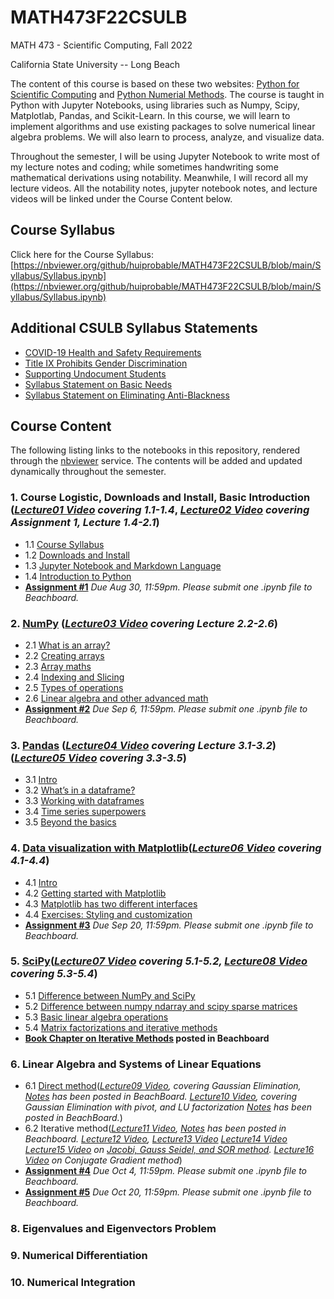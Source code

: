 # MATH473F22CSULB

MATH 473 - Scientific Computing, Fall 2022

California State University -- Long Beach

The content of this course is based on these two websites: [Python for Scientific Computing](https://aaltoscicomp.github.io/python-for-scicomp/) and [Python Numerial Methods](https://pythonnumericalmethods.berkeley.edu/notebooks/index.html). The course is taught in Python with Jupyter Notebooks, using libraries such as Numpy, Scipy, Matplotlab, Pandas, and Scikit-Learn. In this course, we will learn to implement algorithms and use existing packages to solve numerical linear algebra problems. We will also learn to process, analyze, and visualize data. 

Throughout the semester, I will be using Jupyter Notebook to write most of my lecture notes and coding; while sometimes handwriting some mathematical derivations using notability. Meanwhile, I will record all my lecture videos. All the notability notes, jupyter notebook notes, and lecture videos will be linked under the Course Content below. 

## Course Syllabus

Click here for the Course Syllabus: [https://nbviewer.org/github/huiprobable/MATH473F22CSULB/blob/main/Syllabus/Syllabus.ipynb](https://nbviewer.org/github/huiprobable/MATH473F22CSULB/blob/main/Syllabus/Syllabus.ipynb)

## Additional CSULB Syllabus Statements

* [COVID-19 Health and Safety Requirements](https://nbviewer.org/github/huiprobable/MATH473F22CSULB/blob/main/Syllabus/Syllabus.ipynb#COVID-19-Health-and-Safety-Requirements)
* [Title IX Prohibits Gender Discrimination](https://nbviewer.org/github/huiprobable/MATH473F22CSULB/blob/main/Syllabus/Syllabus.ipynb#Title-IX-Prohibits-Gender-Discrimination)
* [Supporting Undocument Students](https://nbviewer.org/github/huiprobable/MATH473F22CSULB/blob/main/Syllabus/Syllabus.ipynb#Supporting-Undocument-Students)
* [Syllabus Statement on Basic Needs](https://nbviewer.org/github/huiprobable/MATH473F22CSULB/blob/main/Syllabus/Syllabus.ipynb#Syllabus-Statement-on-Basic-Needs)
* [Syllabus Statement on Eliminating Anti-Blackness](https://nbviewer.org/github/huiprobable/MATH473F22CSULB/blob/main/Syllabus/Syllabus.ipynb#Syllabus-Statement-on-Eliminating-Anti-Blackness)

## Course Content

The following listing links to the notebooks in this repository, rendered through the [nbviewer](http://nbviewer.jupyter.org) service. The contents will be added and updated dynamically throughout the semester. 

### 1. Course Logistic, Downloads and Install, Basic Introduction (*[Lecture01 Video](https://csulb-my.sharepoint.com/:v:/g/personal/paul_sun_csulb_edu/EVOFyfq7cvRHuz-GqE0VEIABppFvKUdYmINOUTNAcKUV0w?e=aAfufc) covering 1.1-1.4*, *[Lecture02 Video](https://csulb-my.sharepoint.com/:v:/g/personal/paul_sun_csulb_edu/EbVot__GVBxGj1ZT21iPNbMBsFCgczzqqYPe9cQqHg8LbQ?e=uz7xZV) covering Assignment 1, Lecture 1.4-2.1*)
* 1.1 [Course Syllabus](https://nbviewer.org/github/huiprobable/MATH473F22CSULB/blob/main/Syllabus/Syllabus.ipynb)
* 1.2 [Downloads and Install](https://nbviewer.org/github/huiprobable/MATH473F22CSULB/blob/main/Lectures/Downloads.ipynb)
* 1.3 [Jupyter Notebook and Markdown Language](https://nbviewer.org/github/huiprobable/MATH473F22CSULB/blob/main/Lectures/Markdown.ipynb)
* 1.4 [Introduction to Python](https://nbviewer.org/github/huiprobable/MATH473F22CSULB/blob/main/Lectures/Lec01.ipynb)
* **[Assignment #1](https://nbviewer.org/github/huiprobable/MATH473F22CSULB/blob/main/Assignments/Assignment01.ipynb)** *Due Aug 30, 11:59pm. Please submit one .ipynb file to Beachboard.*

### 2. [NumPy](https://nbviewer.org/github/huiprobable/MATH473F22CSULB/blob/main/Lectures/Lec02_numPy.ipynb) (*[Lecture03 Video](https://csulb-my.sharepoint.com/:v:/g/personal/paul_sun_csulb_edu/EQC8MRLbygZOjbo7NMkV8G8BA153H0iaPsTYDjgh8CRG9Q?e=wY2atD) covering Lecture 2.2-2.6*)
* 2.1 [What is an array?](https://nbviewer.org/github/huiprobable/MATH473F22CSULB/blob/main/Lectures/Lec02_numPy.ipynb#What-is-an-array?)
* 2.2 [Creating arrays](https://nbviewer.org/github/huiprobable/MATH473F22CSULB/blob/main/Lectures/Lec02_numPy.ipynb#Creating-arrays)
* 2.3 [Array maths](https://nbviewer.org/github/huiprobable/MATH473F22CSULB/blob/main/Lectures/Lec02_numPy.ipynb#Array-maths)
* 2.4 [Indexing and Slicing](https://nbviewer.org/github/huiprobable/MATH473F22CSULB/blob/main/Lectures/Lec02_numPy.ipynb#Indexing-and-Slicing)
* 2.5 [Types of operations](https://nbviewer.org/github/huiprobable/MATH473F22CSULB/blob/main/Lectures/Lec02_numPy.ipynb#Types-of-oper5tions)
* 2.6 [Linear algebra and other advanced math](https://nbviewer.org/github/huiprobable/MATH473F22CSULB/blob/main/Lectures/Lec02_numPy.ipynb#Linear-algebra-and-other-advanced-math)
* **[Assignment #2](https://nbviewer.org/github/huiprobable/MATH473F22CSULB/blob/main/Assignments/Assignment02.ipynb)** *Due Sep 6, 11:59pm. Please submit one .ipynb file to Beachboard.*

### 3. [Pandas](https://nbviewer.org/github/huiprobable/MATH473F22CSULB/blob/main/Lectures/Lec03_pandas.ipynb) (*[Lecture04 Video](https://csulb-my.sharepoint.com/:v:/g/personal/paul_sun_csulb_edu/EQY27uwpy7pPt14TY1cvHIIB0U4J7uBX_CbvEYxFMjZPow?e=tH5KjW) covering Lecture 3.1-3.2*)(*[Lecture05 Video](https://csulb-my.sharepoint.com/:v:/g/personal/paul_sun_csulb_edu/ETViGa4UB9hOlCQWfyH-howB-GyDWmLtLeZF0IN14K1rUQ?e=csPN3j) covering 3.3-3.5*)
* 3.1 [Intro](https://nbviewer.org/github/huiprobable/MATH473F22CSULB/blob/main/Lectures/Lec03_pandas.ipynb#Questions:)
* 3.2 [What’s in a dataframe?](https://nbviewer.org/github/huiprobable/MATH473F22CSULB/blob/main/Lectures/Lec03_pandas.ipynb#What’s-in-a-dataframe?)
* 3.3 [Working with dataframes](https://nbviewer.org/github/huiprobable/MATH473F22CSULB/blob/main/Lectures/Lec03_pandas.ipynb#Working-with-dataframes)
* 3.4 [Time series superpowers](https://nbviewer.org/github/huiprobable/MATH473F22CSULB/blob/main/Lectures/Lec03_pandas.ipynb#Time-series-superpowers)
* 3.5 [Beyond the basics](https://nbviewer.org/github/huiprobable/MATH473F22CSULB/blob/main/Lectures/Lec03_pandas.ipynb#Beyond-the-basics)

### 4. [Data visualization with Matplotlib](https://nbviewer.org/github/huiprobable/MATH473F22CSULB/blob/main/Lectures/Lec04_Matplotlib.ipynb)(*[Lecture06 Video](https://csulb-my.sharepoint.com/:v:/g/personal/paul_sun_csulb_edu/EbmE5LGbQHZBq3EbhyxyxrIBDkfsqU7uzLSVityBu2vwXw?e=hR2ltU) covering 4.1-4.4*)
* 4.1 [Intro](https://nbviewer.org/github/huiprobable/MATH473F22CSULB/blob/main/Lectures/Lec04_Matplotlib.ipynb#Questions)
* 4.2 [Getting started with Matplotlib](https://nbviewer.org/github/huiprobable/MATH473F22CSULB/blob/main/Lectures/Lec04_Matplotlib.ipynb#Getting_started_with_Matplotlib)
* 4.3 [Matplotlib has two different interfaces](https://nbviewer.org/github/huiprobable/MATH473F22CSULB/blob/main/Lectures/Lec04_Matplotlib.ipynb#Matplotlib_has_two_different_interfaces)
* 4.4 [Exercises: Styling and customization](https://nbviewer.org/github/huiprobable/MATH473F22CSULB/blob/main/Lectures/Lec04_Matplotlib.ipynb#Exercises:_Styling_and_customization)
* **[Assignment #3](https://nbviewer.org/github/huiprobable/MATH473F22CSULB/blob/main/Assignments/Assignment03.ipynb)** *Due Sep 20, 11:59pm. Please submit one .ipynb file to Beachboard.*
 
### 5. [SciPy](https://nbviewer.org/github/huiprobable/MATH473F22CSULB/blob/main/Lectures/Lec05_sciPy.ipynb)(*[Lecture07 Video](https://csulb-my.sharepoint.com/:v:/g/personal/paul_sun_csulb_edu/ESf5ifV4Lm1IqiMM_wPnhisBTvvKpUN2R_N8iW_5_wGsdQ?e=TYpGrc) covering 5.1-5.2, [Lecture08 Video](https://csulb-my.sharepoint.com/:v:/g/personal/paul_sun_csulb_edu/ETPC5OqgSEFNvwbUI1AEfIsBkFWm_73cH6J_mdJlV0RlBg?e=f1VaRs) covering 5.3-5.4*)
* 5.1 [Difference between NumPy and SciPy](https://nbviewer.org/github/huiprobable/MATH473F22CSULB/blob/main/Lectures/Lec05_sciPy.ipynb#difference_between_NumPy_and_SciPy)
* 5.2 [Difference between numpy ndarray and scipy sparse matrices](https://nbviewer.org/github/huiprobable/MATH473F22CSULB/blob/main/Lectures/Lec05_sciPy.ipynb#Difference_between_numpy_ndarray_and_scipy_sparse_matrices)
* 5.3 [Basic linear algebra operations](https://nbviewer.org/github/huiprobable/MATH473F22CSULB/blob/main/Lectures/Lec05_sciPy.ipynb#Basic_linear_algebra_operations)
* 5.4 [Matrix factorizations and iterative methods](https://nbviewer.org/github/huiprobable/MATH473F22CSULB/blob/main/Lectures/Lec05_sciPy.ipynb#Matrix_factorizations_and_iterative_methods)
* **[Book Chapter on Iterative Methods](https://bbcsulb.desire2learn.com/d2l/le/lessons/882925/units/10457736) posted in Beachboard**

### 6. Linear Algebra and Systems of Linear Equations
* 6.1 [Direct method](https://nbviewer.org/github/huiprobable/MATH473F22CSULB/blob/main/Lectures/Lec06_DirectMethod.ipynb)(*[Lecture09 Video](https://csulb-my.sharepoint.com/:v:/g/personal/paul_sun_csulb_edu/EfYNbXrYorBHsPaWp8gjuCkB5JOkMFMKIbqEzpBQ_BmzfA?e=PZSkFC), covering Gaussian Elimination, [Notes](https://bbcsulb.desire2learn.com/d2l/le/lessons/882925/units/10466326) has been posted in BeachBoard. [Lecture10 Video](https://csulb-my.sharepoint.com/:v:/g/personal/paul_sun_csulb_edu/ESCaIcQ5qIVCl50D2dsu74YBrFFCrnScPdU_fv_6K2ErjA?e=mxqOyz), covering Gaussian Elimination with pivot, and LU factorization [Notes](https://bbcsulb.desire2learn.com/d2l/le/lessons/882925/topics/10466328) has been posted in BeachBoard.*)
* 6.2 Iterative method(*[Lecture11 Video](https://csulb-my.sharepoint.com/:v:/g/personal/paul_sun_csulb_edu/EY1DM2P4I7RCm0z5JowRvg8BgiqRLzYvfh32awB3YgXdRg?e=TVuvVB), [Notes](https://bbcsulb.desire2learn.com/d2l/le/lessons/882925/units/10466326) has been posted in Beachboard. [Lecture12 Video](https://csulb-my.sharepoint.com/:v:/g/personal/paul_sun_csulb_edu/Edegy8l8aFxKk2xD0fhjS6wBlFi7rzrEcLoHlf9PEzHpRw?e=FBcu5a), [Lecture13 Video](https://csulb-my.sharepoint.com/:v:/g/personal/paul_sun_csulb_edu/Eb613A_kXA5NohzbjvVzrAQBK5YGOK7KMZ08Bhfm6r09bg?e=gdc1Ty) [Lecture14 Video](https://csulb-my.sharepoint.com/:v:/g/personal/paul_sun_csulb_edu/EfWgTK5vqZtEv-v1Xl7SqdsBmgbS7-VTgdfZjMnbFYOgsw?e=wlZ7EY) [Lecture15 Video](https://csulb-my.sharepoint.com/:v:/g/personal/paul_sun_csulb_edu/ET56ISrHQa9NngJyT92PfLMBEXinOCDqnf6pMNFP9xu15w?e=rKkhby) on [Jacobi, Gauss Seidel, and SOR method](https://bbcsulb.desire2learn.com/d2l/le/lessons/882925/units/10466326). [Lecture16 Video](https://csulb-my.sharepoint.com/:v:/g/personal/paul_sun_csulb_edu/EfplA_-p_85HtzuUNp-56s4Bj4C3KqqhogbCaW7z0HrH3Q?e=cYhbxQ) on Conjugate Gradient method*)
* **[Assignment #4](https://nbviewer.org/github/huiprobable/MATH473F22CSULB/blob/main/Assignments/Assignment04.ipynb)** *Due Oct 4, 11:59pm. Please submit one .ipynb file to Beachboard.*
* **[Assignment #5](https://nbviewer.org/github/huiprobable/MATH473F22CSULB/blob/main/Assignments/Assignment05.ipynb)** *Due Oct 20, 11:59pm. Please submit one .ipynb file to Beachboard.*

### 8. Eigenvalues and Eigenvectors Problem

### 9. Numerical Differentiation

### 10. Numerical Integration
